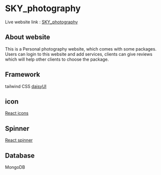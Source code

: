 # SKY_photography

Live website link : [SKY_photography](https://sky-photography-6f7e7.web.app/)

## About website

This is a Personal photography website, which comes with some packages. Users can login to this website and add services, clients can give reviews which will help other clients to choose the package.

## Framework

tailwind CSS
[daisyUI](https://daisyui.com/)

## icon

[React icons](https://react-icons.github.io/react-icons/)

## Spinner

[React spinner](https://www.npmjs.com/package/react-spinners)

## Database

MongoDB 
  